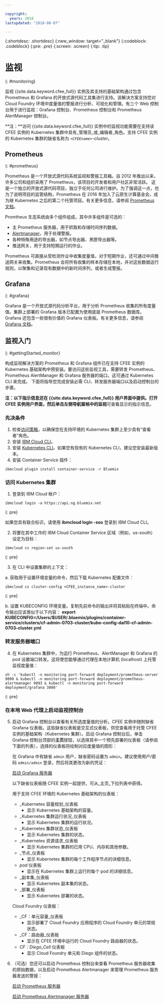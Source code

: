 ```yaml
---

copyright:
  years: 2018
lastupdated: "2018-08-07"

---
```


{:shortdesc: .shortdesc}
{:new_window: target="_blank"}
{:codeblock: .codeblock}
{:pre: .pre}
{:screen: .screen}
{:tip: .tip}

# 监视
{: #monitoring}

监视 {{site.data.keyword.cfee_full}} 实例及其支持的基础架构通过包含 Prometheus 和 Grafana 的开放式源代码工具集进行支持。该解决方案支持您对 Cloud Foundry 环境中度量值的警报进行分析、可视化和管理。有三个 Web 控制台用于进行监视：Grafana 控制台、Prometheus 控制台和 Prometheus AlertManager 控制台。

**注：**访问 {{site.data.keyword.cfee_full}} 实例中的监视功能需要在支持该 CFEE 实例的 Kubernetes 集群中具有_管理员_或_编辑者_角色。支持 CFEE 实例的 Kubernetes 集群的缺省名称为 _`<CFEEname>`-cluster_。

## Prometheus
{: #prometheus}

Prometheus 是一个开放式源代码系统监视和警报工具箱。自 2012 年推出以来，许多公司和组织采用了 Prometheus，该项目的开发者和用户社区非常活跃。
这是一个独立的开放式源代码项目，独立于任何公司进行维护。为了强调这一点，也为了说明项目的监管结构，Prometheus 在 2016 年加入了云原生计算基金会，成为继 Kubernetes 之后的第二个托管项目。有关更多信息，请参阅 [Prometheus 文档](https://prometheus.io/docs/introduction/overview/)。

Promtheus 生态系统由多个组件组成，其中许多组件是可选的：

* 主 Prometheus 服务器，用于抓取和存储时间序列数据。</li>
* [Alertmanager](https://prometheus.io/docs/alerting/alertmanager/)，用于处理警报。</li>
* 各种特殊用途的导出器，如节点导出器、黑匣导出器等。</li>
* 推送网关，用于支持短期运行的作业。</li>

Prometheus 可直接从受检测作业中收集度量值，对于短期作业，还可通过中间推送网关来收集。Prometheus 会将所有收集的样本存储在本地，并对这些数据运行规则，以聚集和记录现有数据中的新时间序列，或者生成警报。

## Grafana
{: #grafana}

Grafana 是一个开放式源代码分析平台，用于分析 Prometheus 收集的所有度量值。集群上部署的 Grafana 版本已配置为使用底层 Prometheus 数据库。Grafana 还包含一些很有价值的 Grafana 仪表板。有关更多信息，请参阅 [Grafana 文档](http://docs.grafana.org/guides/getting_started/)。

## 监视入门
{: #gettingStarted_monitor}

构成监视解决方案的 Prometheus 和 Grafana 组件已在支持 CFEE 实例的 Kubernetes 基础架构中预安装。要访问这些监视工具，需要转发 Prometheus、Prometheus AlertManager 和 Grafana 服务器的端口。这可通过 Kubernetes CLI 来完成。
下面将指导您完成安装必需 CLI、转发服务器端口以及启动控制台的步骤。

**注：**以下指示信息还在 {{site.data.keyword.cfee_full}} 用户界面中提供。打开 CFEE 实例用户界面，然后单击左侧导航窗格中的**监视**可查看显示的指示信息。

### 先决条件

1. 检查[访问策略](https://console.bluemix.net/iam/#/users)，以确保您在支持环境的 Kubernetes 集群上至少具有“查看者”角色。
2. 安装 [IBM Cloud CLI](https://console.bluemix.net/docs/cli/reference/ibmcloud/download_cli.html#install_use)。
3. 安装 [Kubernetes CLI](https://kubernetes.io/docs/tasks/tools/install-kubectl/)。如果您有现有的 Kubernetes CLI，建议您安装最新版本。
4. 安装 Container Service 插件：
```
ibmcloud plugin install container-service -r Bluemix
```

### 访问 Kubernetes 集群

1. 登录到 IBM Cloud 帐户：

  ```
  ibmcloud login -a https://api.ng.bluemix.net
  ```
  {: pre}

  如果您具有联合标识，请使用 __ibmcloud login -sso__ 登录到 IBM Cloud CLI。

2. 将要在其中工作的 IBM Cloud Container Service 区域（例如，us-south）设定为目标：

  ```
  ibmcloud cs region-set us-south
  ```
  {: pre}

3. 在 CLI 中设置集群的上下文：

  a. 获取用于设置环境变量的命令，然后下载 Kubernetes 配置文件：

  ```
  ibmcloud cs cluster-config <CFEE_instance_name>-cluster
  ```
  {: pre}

  b. 设置 KUBECONFIG 环境变量。复制先前命令的输出并将其粘贴在终端中。命令输出应该类似于以下内容：
  __export KUBECONFIG=/Users/$USER/.bluemix/plugins/container-service/clusters/cf-admin-0703-cluster/kube-config-dal10-cf-admin-0703-cluster.yml__

### 转发服务器端口
4. 在 Kubernetes 集群中，为运行 Prometheus、AlertManager 和 Grafana 的 pod 设置端口转发。这将使您能够通过代理在本地计算机 (localhost) 上托管监视度量值：

  ```
  sh -c 'kubectl -n monitoring port-forward deployment/prometheus-server 9090 & kubectl -n monitoring port-forward deployment/prometheus-alertmanager 9093 & kubectl -n monitoring port-forward deployment/grafana 3000'
  ```
  {: pre}

### 在本地 Web 代理上启动监视控制台

5. 启动 Grafana 控制台以查看有关所选度量值的分析。CFEE 实例中随附缺省 Grafana 仪表板。这些缺省仪表板是交互式仪表板，供您查看用于托管 CFEE 实例的基础架构（Kubernetes 集群）。启动 Grafana 控制台后，单击 Grafana 控制台顶部的**主页**按钮，以选择其中一个预先部署的仪表板（请参阅下面的列表），选择的仪表板将绘制对应度量值的图形：

   在 Grafana 中有缺省 `admin` 用户，缺省密码设置为 `admin`。建议使用用户/密码 `admin/admin` 登录，然后将其更改为新的凭证：

     [启动 Grafana 服务器](https://localhost:3000)

   以下缺省仪表板随 CFEE 实例一起提供，可从_主页_下拉列表中获得。

   用于支持 CFEE 环境的 Kubernetes 基础架构的仪表板：
   - _Kubernetes 容量规划_仪表板
        - 显示 Kubernetes 基础架构的容量。
   - _Kubernetes 集群运行状况_仪表板
        - 显示 Kubernetes 集群的运行状况。
   - _Kubernetes 集群状态_仪表板
        - 显示 Kubernetes 集群的状态。
   - _Kubernetes 资源请求_仪表板
        - 显示 Kubernetes 集群的已用 CPU、内存和其他参数。
   - _节点_仪表板
        - 显示 Kubernetes 集群的每个工作程序节点的详细信息。
   - _pod_ 仪表板
        - 显示在 Kubernetes 集群上运行的每个 pod 的详细信息。
   - _副本集_仪表板
        - 显示 Kubernetes 副本集的状态。
   - _部署_仪表板
        - 显示 Kubernetes 部署的状态。

   Cloud Foundry 仪表板：
   - _CF：单元容量_仪表板
        - 显示部署了 Cloud Foundry 应用程序的 Cloud Foundry 单元的常规状态。
   - _CF：路由器_仪表板
        - 显示在 CFEE 环境中运行的 Cloud Foundry 路由器的状态。
   - _CF：Diego_Cell_ 仪表板
        - 显示 Cloud Foundry 单元和 Diego 组件的状态。

6. （可选）您还可以启动 Prometheus 控制台来查看 Prometheus 服务器收集的原始数据，以及启动 Prometheus Alertmanager 来管理 Prometheus 服务器发送的警报：

     [启动 Prometheus 服务器](https://localhost:9090)

     [启动 Prometheus Alertmanager 服务器](https://localhost:9093)
